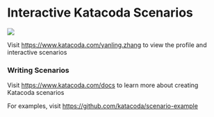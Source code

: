 # Interactive Katacoda Scenarios

[![](http://shields.katacoda.com/katacoda/yanling.zhang/count.svg)](https://www.katacoda.com/yanling.zhang "Get your profile on Katacoda.com")

Visit https://www.katacoda.com/yanling.zhang to view the profile and interactive scenarios

### Writing Scenarios
Visit https://www.katacoda.com/docs to learn more about creating Katacoda scenarios

For examples, visit https://github.com/katacoda/scenario-example
